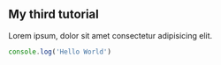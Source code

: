 ## My third tutorial
Lorem ipsum, dolor sit amet consectetur adipisicing elit.
```js
console.log('Hello World')
```